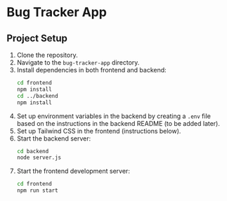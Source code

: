 # Bug Tracker App

## Project Setup

1.  Clone the repository.
2.  Navigate to the `bug-tracker-app` directory.
3.  Install dependencies in both frontend and backend:
    ```bash
    cd frontend
    npm install
    cd ../backend
    npm install
    ```
4.  Set up environment variables in the backend by creating a `.env` file based on the instructions in the backend README (to be added later).
5.  Set up Tailwind CSS in the frontend (instructions below).
6.  Start the backend server:
    ```bash
    cd backend
    node server.js
    ```
7.  Start the frontend development server:
    ```bash
    cd frontend
    npm run start
    ```

